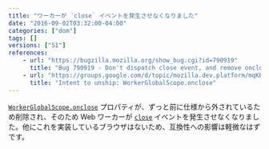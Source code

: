 ```yaml
---
title: "ワーカーが `close` イベントを発生させなくなりました"
date: "2016-09-02T03:32:00-04:00"
categories: ["dom"]
tags: []
versions: ["51"]
references:
    - url: "https://bugzilla.mozilla.org/show_bug.cgi?id=790919"
      title: "Bug 790919 - Don't dispatch close event, and remove onclose"
    - url: "https://groups.google.com/d/topic/mozilla.dev.platform/mqKBGePe4-s/discussion"
      title: "Intent to unship: WorkerGlobalScope.onclose"
---
```

[`WorkerGlobalScope.onclose`](https://developer.mozilla.org/ja/docs/Web/API/WorkerGlobalScope/onclose) プロパティが、ずっと前に仕様から外されているため削除され、そのため Web ワーカーが [`close`](https://developer.mozilla.org/ja/docs/Web/Events/close) イベントを発生させなくなりました。他にこれを実装しているブラウザはないため、互換性への影響は軽微なはずです。
